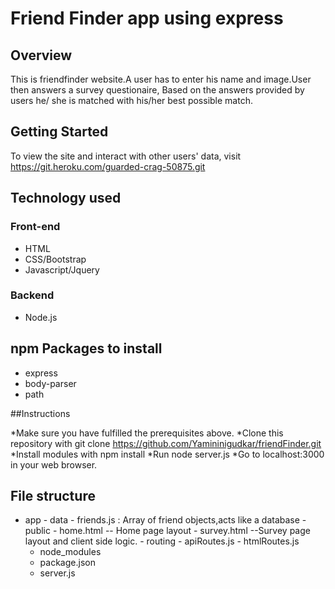 # Friend Finder app using express

## Overview
This is friendfinder website.A user has to enter his name and image.User then answers a survey questionaire, Based on the answers provided by users he/ she is matched with his/her best possible match.

## Getting Started

To view the site and interact with other users' data, visit https://git.heroku.com/guarded-crag-50875.git

## Technology used
### Front-end
- HTML
- CSS/Bootstrap
- Javascript/Jquery
### Backend
- Node.js

## npm Packages to install
* express
* body-parser
* path

##Instructions

*Make sure you have fulfilled the prerequisites above.
*Clone this repository with git clone https://github.com/Yamininigudkar/friendFinder.git 
*Install modules with npm install
*Run node server.js
*Go to localhost:3000 in your web browser.

## File structure
- app
      - data
        - friends.js : Array of friend objects,acts like a database
      - public
        - home.html -- Home page layout
        - survey.html --Survey page layout and client side logic.
      - routing
        - apiRoutes.js 
        - htmlRoutes.js
    - node_modules
    - package.json
    - server.js 







